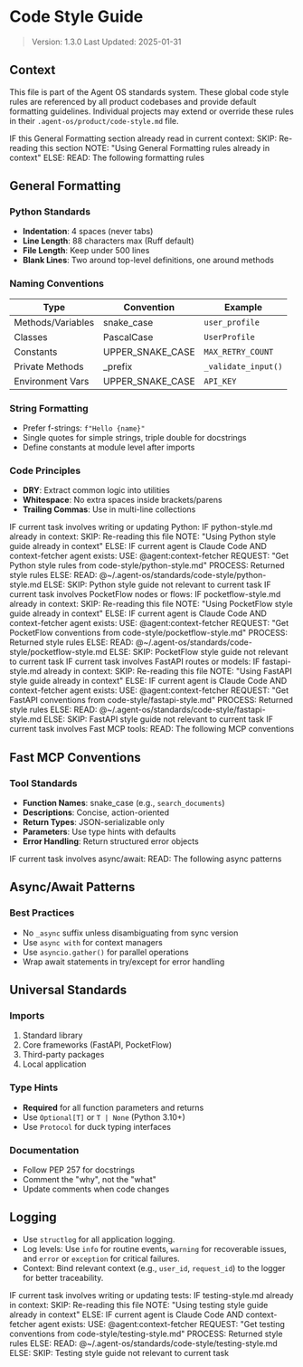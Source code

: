 # Code Style Guide

> Version: 1.3.0
> Last Updated: 2025-01-31

## Context

This file is part of the Agent OS standards system. These global code style rules are referenced by all product codebases and provide default formatting guidelines. Individual projects may extend or override these rules in their `.agent-os/product/code-style.md` file.

<conditional-block context-check="general-formatting">
IF this General Formatting section already read in current context:
  SKIP: Re-reading this section
  NOTE: "Using General Formatting rules already in context"
ELSE:
  READ: The following formatting rules

## General Formatting

### Python Standards
- **Indentation**: 4 spaces (never tabs)
- **Line Length**: 88 characters max (Ruff default)
- **File Length**: Keep under 500 lines
- **Blank Lines**: Two around top-level definitions, one around methods

### Naming Conventions
| Type | Convention | Example |
|------|------------|---------|
| Methods/Variables | snake_case | `user_profile` |
| Classes | PascalCase | `UserProfile` |
| Constants | UPPER_SNAKE_CASE | `MAX_RETRY_COUNT` |
| Private Methods | _prefix | `_validate_input()` |
| Environment Vars | UPPER_SNAKE_CASE | `API_KEY` |

### String Formatting
- Prefer f-strings: `f"Hello {name}"`
- Single quotes for simple strings, triple double for docstrings
- Define constants at module level after imports

### Code Principles
- **DRY**: Extract common logic into utilities
- **Whitespace**: No extra spaces inside brackets/parens
- **Trailing Commas**: Use in multi-line collections

</conditional-block>

<conditional-block task-condition="python" context-check="python-style">
IF current task involves writing or updating Python:
  IF python-style.md already in context:
    SKIP: Re-reading this file
    NOTE: "Using Python style guide already in context"
  ELSE:
    <context_fetcher_strategy>
      IF current agent is Claude Code AND context-fetcher agent exists:
        USE: @agent:context-fetcher
        REQUEST: "Get Python style rules from code-style/python-style.md"
        PROCESS: Returned style rules
      ELSE:
        READ: @~/.agent-os/standards/code-style/python-style.md
    </context_fetcher_strategy>
ELSE:
  SKIP: Python style guide not relevant to current task
</conditional-block>

<conditional-block task-condition="pocketflow" context-check="pocketflow-style">
IF current task involves PocketFlow nodes or flows:
  IF pocketflow-style.md already in context:
    SKIP: Re-reading this file
    NOTE: "Using PocketFlow style guide already in context"
  ELSE:
    <context_fetcher_strategy>
      IF current agent is Claude Code AND context-fetcher agent exists:
        USE: @agent:context-fetcher
        REQUEST: "Get PocketFlow conventions from code-style/pocketflow-style.md"
        PROCESS: Returned style rules
      ELSE:
        READ: @~/.agent-os/standards/code-style/pocketflow-style.md
    </context_fetcher_strategy>
ELSE:
  SKIP: PocketFlow style guide not relevant to current task
</conditional-block>

<conditional-block task-condition="fastapi" context-check="fastapi-style">
IF current task involves FastAPI routes or models:
  IF fastapi-style.md already in context:
    SKIP: Re-reading this file
    NOTE: "Using FastAPI style guide already in context"
  ELSE:
    <context_fetcher_strategy>
      IF current agent is Claude Code AND context-fetcher agent exists:
        USE: @agent:context-fetcher
        REQUEST: "Get FastAPI conventions from code-style/fastapi-style.md"
        PROCESS: Returned style rules
      ELSE:
        READ: @~/.agent-os/standards/code-style/fastapi-style.md
    </context_fetcher_strategy>
ELSE:
  SKIP: FastAPI style guide not relevant to current task
</conditional-block>

<conditional-block task-condition="mcp" context-check="mcp-conventions">
IF current task involves Fast MCP tools:
  READ: The following MCP conventions

## Fast MCP Conventions

### Tool Standards
- **Function Names**: snake_case (e.g., `search_documents`)
- **Descriptions**: Concise, action-oriented
- **Return Types**: JSON-serializable only
- **Parameters**: Use type hints with defaults
- **Error Handling**: Return structured error objects

</conditional-block>

<conditional-block task-condition="async" context-check="async-patterns">
IF current task involves async/await:
  READ: The following async patterns

## Async/Await Patterns

### Best Practices
- No `_async` suffix unless disambiguating from sync version
- Use `async with` for context managers
- Use `asyncio.gather()` for parallel operations
- Wrap await statements in try/except for error handling

</conditional-block>

## Universal Standards

### Imports
1. Standard library
2. Core frameworks (FastAPI, PocketFlow)
3. Third-party packages
4. Local application

### Type Hints
- **Required** for all function parameters and returns
- Use `Optional[T]` or `T | None` (Python 3.10+)
- Use `Protocol` for duck typing interfaces

### Documentation
- Follow PEP 257 for docstrings
- Comment the "why", not the "what"
- Update comments when code changes

## Logging
- Use `structlog` for all application logging.
- Log levels: Use `info` for routine events, `warning` for recoverable issues, and `error` or `exception` for critical failures.
- Context: Bind relevant context (e.g., `user_id`, `request_id`) to the logger for better traceability.

<conditional-block task-condition="testing" context-check="testing-style">
IF current task involves writing or updating tests:
  IF testing-style.md already in context:
    SKIP: Re-reading this file
    NOTE: "Using testing style guide already in context"
  ELSE:
    <context_fetcher_strategy>
      IF current agent is Claude Code AND context-fetcher agent exists:
        USE: @agent:context-fetcher
        REQUEST: "Get testing conventions from code-style/testing-style.md"
        PROCESS: Returned style rules
      ELSE:
        READ: @~/.agent-os/standards/code-style/testing-style.md
    </context_fetcher_strategy>
ELSE:
  SKIP: Testing style guide not relevant to current task
</conditional-block>